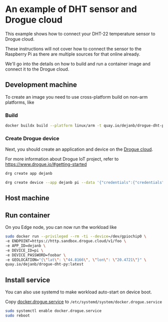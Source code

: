 # An example of DHT sensor and Drogue cloud

This example shows how to connect your DHT-22 temperature sensor to Drogue cloud.

These instructions will not cover how to connect the sensor to the Raspberry Pi as there are multiple sources for that online already.

We'll go into the details on how to build and run a container image and connect it to the Drogue cloud.

## Development machine

To create an image you need to use cross-platform build on non-arm platforms, like
### Build

```sh
docker buildx build --platform linux/arm -t quay.io/dejanb/drogue-dht-py -f Dockerfile --push .
```

### Create Drogue device

Next, you should create an application and device on the [Drogue cloud](https://sandbox.drogue.cloud/).

For more information about Drogue IoT project, refer to https://www.drogue.io/#getting-started

```sh
drg create app dejanb

drg create device --app dejanb pi --data '{"credentials":{"credentials":[{"pass":"foobar"}]}}'
```

## Host machine

## Run container

On you Edge node, you can now run the workload like

```sh
sudo docker run --privileged --rm -ti --device=/dev/gpiochip0 \
-e ENDPOINT=https://http.sandbox.drogue.cloud/v1/foo \
-e APP_ID=dejanb \
-e DEVICE_ID=pi \
-e DEVICE_PASSWORD=foobar \
-e GEOLOCATION="{\"lat\": \"44.8166\", \"lon\": \"20.4721\"}" \
quay.io/dejanb/drogue-dht-py:latest
```

## Install service

You can also use systemd to make workload auto-start on device boot.

Copy [docker.drogue.service](docker.drogue.service) to `/etc/systemd/system/docker.drogue.service`

~~~sh
sudo systemctl enable docker.drogue.service
sudo reboot
~~~
